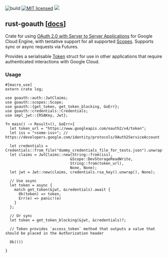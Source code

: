 ![build](https://github.com/durch/rust-goauth/workflows/Rust/badge.svg)
[![MIT licensed](https://img.shields.io/badge/license-MIT-blue.svg)](https://github.com/durch/rust-goauth/blob/master/LICENSE)
[![](http://meritbadge.herokuapp.com/goauth)](https://crates.io/crates/goauth)

## rust-goauth [[docs](https://docs.rs/goauth)]

Crate for using [OAuth 2.0 with Server to Server Applications](https://developers.google.com/identity/protocols/OAuth2ServiceAccount) for Google Cloud Engine, with tentative support for all supported [Scopes](https://durch.github.io/rust-goauth/goauth/scopes/enum.Scope.html). Supports sync or async requests via Futures.

Provides a serialisable [Token](https://durch.github.io/rust-goauth/goauth/auth/struct.Token.html) struct for use in other applications that require authenticated interactions with Google Cloud.

### Usage

```rust,no_run
#[macro_use]
extern crate log;

use goauth::auth::JwtClaims;
use goauth::scopes::Scope;
use goauth::{get_token, get_token_blocking, GoErr};
use goauth::credentials::Credentials;
use smpl_jwt::{RSAKey, Jwt};

fn main() -> Result<(), GoErr>{
  let token_url = "https://www.googleapis.com/oauth2/v4/token";
  let iss = "<some-iss>"; // https://developers.google.com/identity/protocols/OAuth2ServiceAccount

  let credentials = Credentials::from_file("dummy_credentials_file_for_tests.json").unwrap();
  let claims = JwtClaims::new(String::from(iss),
                             &Scope::DevStorageReadWrite,
                             String::from(token_url),
                             None, None);
  let jwt = Jwt::new(claims, credentials.rsa_key().unwrap(), None);

  // Use async
  let token = async {
    match get_token(&jwt, &credentials).await {
      Ok(token) => token,
      Err(e) => panic!(e)
    }
  };

  // Or sync
  let token = get_token_blocking(&jwt, &credentials)?;

  // Token provides `access_token` method that outputs a value that should be placed in the Authorization header

  Ok(())
  
}
```

